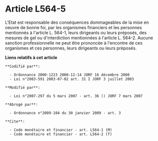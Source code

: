 # Article L564-5

L'Etat est responsable des conséquences dommageables de la mise en oeuvre de bonne foi, par les organismes financiers et les
personnes mentionnés à l'article L. 564-1, leurs dirigeants ou leurs préposés, des mesures de gel ou d'interdiction
mentionnées à l'article L. 564-2. Aucune sanction professionnelle ne peut être prononcée à l'encontre de ces organismes et
ces personnes, leurs dirigeants ou leurs préposés.

**Liens relatifs à cet article**

	**Codifié par**:

	  - Ordonnance 2000-1223 2000-12-14 JORF 16 décembre 2000
	  - Loi n°2003-591 2003-07-02 art. 31 I JORF 3 juillet 2003

	**Modifié par**:

	  - Loi n°2007-297 du 5 mars 2007 - art. 36 () JORF 7 mars 2007

	**Abrogé par**:

	  - Ordonnance n°2009-104 du 30 janvier 2009 - art. 3

	**Cite**:

	  - Code monétaire et financier - art. L564-1 (M)
	  - Code monétaire et financier - art. L564-2 (T)
